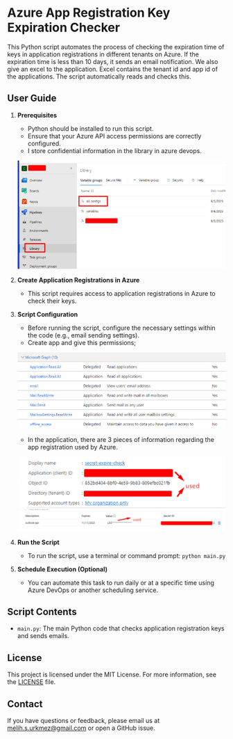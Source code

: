 # Azure App Registration Key Expiration Checker

This Python script automates the process of checking the expiration time of keys in application registrations in different tenants on Azure. If the expiration time is less than 10 days, it sends an email notification. We also give an excel to the application. Excel contains the tenant id and app id of the applications. The script automatically reads and checks this.

## User Guide

1. **Prerequisites**
   - Python should be installed to run this script.
   - Ensure that your Azure API access permissions are correctly configured.
   - I store confidential information in the library in azure devops.

   ![alt text](images/library.png)
   

2. **Create Application Registrations in Azure**
   - This script requires access to application registrations in Azure to check their keys.

3. **Script Configuration**
   - Before running the script, configure the necessary settings within the code (e.g., email sending settings).
    - Create app and give this permissions;

    ![alt text](images/require-permissions.png)

   - In the application, there are 3 pieces of information regarding the app registration used by Azure.

   ![alt text](images/datas.png)
   ![alt text](images/datas2.png)

4. **Run the Script**
   - To run the script, use a terminal or command prompt: `python main.py`

5. **Schedule Execution (Optional)**
   - You can automate this task to run daily or at a specific time using Azure DevOps or another scheduling service.

## Script Contents

- `main.py`: The main Python code that checks application registration keys and sends emails.

## License

This project is licensed under the MIT License. For more information, see the [LICENSE](LICENSE) file.

## Contact

If you have questions or feedback, please email us at [melih.s.urkmez@gmail.com](mailto:melih.s.urkmez@gmail.com) or open a GitHub issue.


